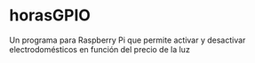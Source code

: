 # horasGPIO
Un programa para Raspberry Pi que permite activar y desactivar electrodomésticos en función del precio de la luz

